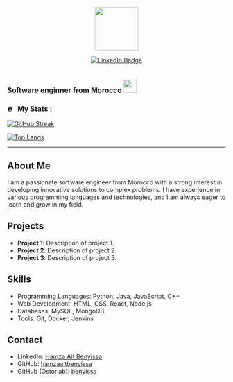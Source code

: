 <p align="center"><img src="https://media.giphy.com/media/M9gbBd9nbDrOTu1Mqx/giphy.gif" width="100"/></p>
<p align="center">
<a href="https://www.linkedin.com/in/hamzaaitbenyissa"><img src="https://img.shields.io/badge/LinkedIn-blue?style=for-the-badge&logo=linkedin&logoColor=white" alt="LinkedIn Badge"></a>
</p>
<p align="center"><img src="https://komarev.com/ghpvc/?username=hamzaaitbenyissa&style=flat-square&color=blue" alt=""></p>


### Software enginner from Morocco <img src="https://media.giphy.com/media/Q6xuxUhCgCNpsbfhaP/giphy.gif" width="30">

### 🔥 &nbsp; My Stats :
[![GitHub Streak](http://github-readme-streak-stats.herokuapp.com?user=hamzaaitbenyissa&theme=dark&background=000000)](https://git.io/streak-stats)

[![Top Langs](https://github-readme-stats.vercel.app/api/top-langs/?username=hamzaaitbenyissa&layout=compact&theme=vision-friendly-dark)](https://github.com/anuraghazra/github-readme-stats)

---

## About Me
I am a passionate software engineer from Morocco with a strong interest in developing innovative solutions to complex problems. I have experience in various programming languages and technologies, and I am always eager to learn and grow in my field.

## Projects
- **Project 1**: Description of project 1.
- **Project 2**: Description of project 2.
- **Project 3**: Description of project 3.

## Skills
- Programming Languages: Python, Java, JavaScript, C++
- Web Development: HTML, CSS, React, Node.js
- Databases: MySQL, MongoDB
- Tools: Git, Docker, Jenkins

## Contact
- LinkedIn: [Hamza Ait Benyissa](https://www.linkedin.com/in/hamzaaitbenyissa)
- GitHub: [hamzaaitbenyissa](https://github.com/hamzaaitbenyissa)
- GitHub (Ostorlab): [benyissa](https://github.com/benyissa)
